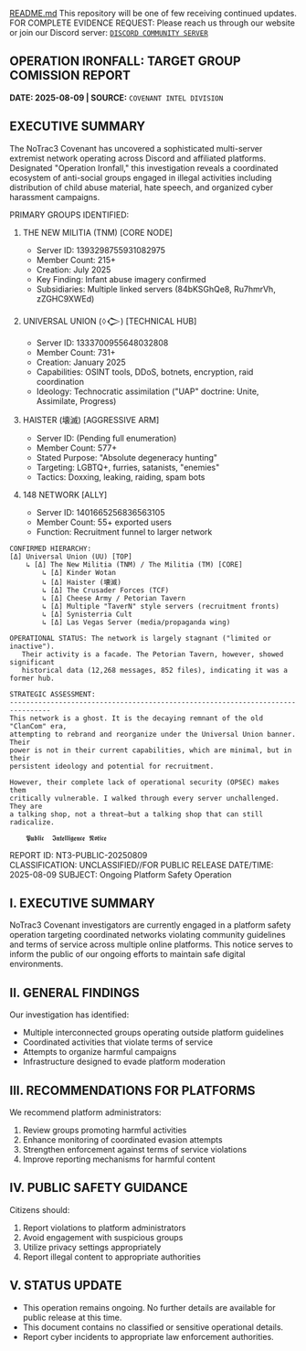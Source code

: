 [README.md](https://github.com/user-attachments/files/21803463/README.md)
This repository will be one of few receiving continued updates. 
FOR COMPLETE EVIDENCE REQUEST: Please reach us through our website or join our Discord server:  [```DISCORD COMMUNITY SERVER```](https://discord.gg/GEpEzNjAUh)

## OPERATION IRONFALL: TARGET GROUP COMISSION REPORT
__DATE: 2025-08-09  | SOURCE:__ `COVENANT INTEL DIVISION`

EXECUTIVE SUMMARY
--------------------------------------------------------------------------------
The NoTrac3 Covenant has uncovered a sophisticated multi-server extremist network 
operating across Discord and affiliated platforms. Designated "Operation Ironfall," 
this investigation reveals a coordinated ecosystem of anti-social groups engaged in 
illegal activities including distribution of child abuse material, hate speech, 
and organized cyber harassment campaigns.

PRIMARY GROUPS IDENTIFIED:

1. THE NEW MILITIA (TNM) [CORE NODE]
   - Server ID: 1393298755931082975
   - Member Count: 215+ 
   - Creation: July 2025
   - Key Finding: Infant abuse imagery confirmed
   - Subsidiaries: Multiple linked servers (84bKSGhQe8, Ru7hmrVh, zZGHC9XWEd)

2. UNIVERSAL UNION (ꕺ𒀖) [TECHNICAL HUB]  
   - Server ID: 1333700955648032808
   - Member Count: 731+
   - Creation: January 2025
   - Capabilities: OSINT tools, DDoS, botnets, encryption, raid coordination
   - Ideology: Technocratic assimilation ("UAP" doctrine: Unite, Assimilate, Progress)

3. HAISTER (壊滅) [AGGRESSIVE ARM]
   - Server ID: (Pending full enumeration) 
   - Member Count: 577+
   - Stated Purpose: "Absolute degeneracy hunting"
   - Targeting: LGBTQ+, furries, satanists, "enemies"
   - Tactics: Doxxing, leaking, raiding, spam bots

4. 148 NETWORK [ALLY]
   - Server ID: 1401665256836563105  
   - Member Count: 55+ exported users
   - Function: Recruitment funnel to larger network
```
CONFIRMED HIERARCHY:
[Δ] Universal Union (UU) [TOP]
    ↳ [Δ] The New Militia (TNM) / The Militia (TM) [CORE]
        ↳ [Δ] Kinder Wotan
        ↳ [Δ] Haister (壊滅)
        ↳ [Δ] The Crusader Forces (TCF)
        ↳ [Δ] Cheese Army / Petorian Tavern
        ↳ [Δ] Multiple "TaverN" style servers (recruitment fronts)
        ↳ [Δ] Synisterria Cult
        ↳ [Δ] Las Vegas Server (media/propaganda wing)

OPERATIONAL STATUS: The network is largely stagnant ("limited or inactive").
   Their activity is a facade. The Petorian Tavern, however, showed significant
   historical data (12,268 messages, 852 files), indicating it was a former hub.

STRATEGIC ASSESSMENT:
--------------------------------------------------------------------------------
This network is a ghost. It is the decaying remnant of the old "ClanCom" era,
attempting to rebrand and reorganize under the Universal Union banner. Their
power is not in their current capabilities, which are minimal, but in their
persistent ideology and potential for recruitment.

However, their complete lack of operational security (OPSEC) makes them
critically vulnerable. I walked through every server unchallenged. They are
a talking shop, not a threat—but a talking shop that can still radicalize.

```

        𝕻𝖚𝖇𝖑𝖎𝖈  𝕴𝖓𝖙𝖊𝖑𝖑𝖎𝖌𝖊𝖓𝖈𝖊 𝕹𝖔𝖙𝖎𝖈𝖊
     

REPORT ID: NT3-PUBLIC-20250809  
CLASSIFICATION: UNCLASSIFIED//FOR PUBLIC RELEASE
DATE/TIME: 2025-08-09 
SUBJECT: Ongoing Platform Safety Operation

I. EXECUTIVE SUMMARY
--------------------------------------------------------------------------------
NoTrac3 Covenant investigators are currently engaged in a platform safety operation
targeting coordinated networks violating community guidelines and terms of service
across multiple online platforms. This notice serves to inform the public of our
ongoing efforts to maintain safe digital environments.

II. GENERAL FINDINGS
--------------------------------------------------------------------------------

Our investigation has identified:

- Multiple interconnected groups operating outside platform guidelines
- Coordinated activities that violate terms of service
- Attempts to organize harmful campaigns
- Infrastructure designed to evade platform moderation

III. RECOMMENDATIONS FOR PLATFORMS
--------------------------------------------------------------------------------

We recommend platform administrators:

1. Review groups promoting harmful activities
2. Enhance monitoring of coordinated evasion attempts  
3. Strengthen enforcement against terms of service violations
4. Improve reporting mechanisms for harmful content

IV. PUBLIC SAFETY GUIDANCE
--------------------------------------------------------------------------------

Citizens should:

1. Report violations to platform administrators
2. Avoid engagement with suspicious groups
3. Utilize privacy settings appropriately
4. Report illegal content to appropriate authorities

V. STATUS UPDATE  
--------------------------------------------------------------------------------

- This operation remains ongoing. No further details are available for public release at this time.
- This document contains no classified or sensitive operational details.
- Report cyber incidents to appropriate law enforcement authorities.

